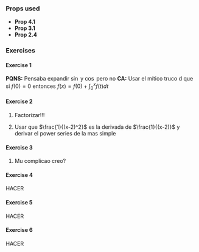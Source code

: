 ### Props used
- **Prop 4.1**
- **Prop 3.1**
- **Prop 2.4**

### Exercises

#### Exercise 1
**PQNS:** Pensaba expandir $\sin$ y $\cos$ pero no
**CA:** Usar el mítico truco d que si $f(0)=0$ entonces $f(x)=f(0)+\int_{0}^x f(t)dt$

#### Exercise 2
1. Factorizar!!!

2. Usar que $\frac{1}{(x-2)^2}$ es la derivada de $\frac{1}{(x-2)}$ y derivar el power series de la mas simple

#### Exercise 3
1. Mu complicao creo?

#### Exercise 4
HACER

#### Exercise 5
HACER

#### Exercise 6
HACER